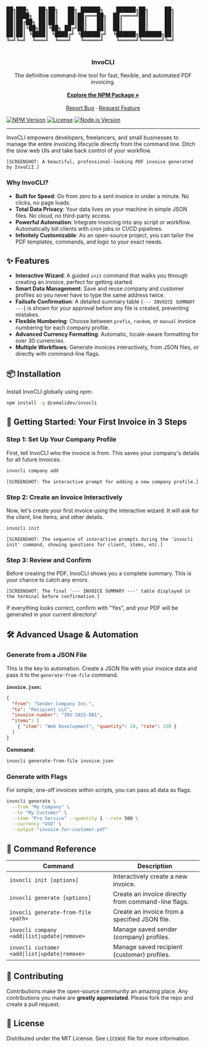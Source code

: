<br/>
<p align="center">
  <pre>
██╗███╗   ██╗██╗   ██╗ ██████╗    ██████╗██╗     ██╗
██║████╗  ██║██║   ██║██╔═══██╗  ██╔════╝██║     ██║
██║██╔██╗ ██║██║   ██║██║   ██║  ██║     ██║     ██║
██║██║╚██╗██║╚██╗ ██╔╝██║   ██║  ██║     ██║     ██║
██║██║ ╚████║ ╚████╔╝ ╚██████╔╝  ╚██████╗███████╗██║
╚═╝╚═╝  ╚═══╝  ╚═══╝   ╚═════╝    ╚═════╝╚══════╝╚═╝
  </pre>
  <h3 align="center">InvoCLI</h3>
  <p align="center">
    The definitive command-line tool for fast, flexible, and automated PDF invoicing.
    <br/>
    <br/>
    <a href="https://www.npmjs.com/package/@cemalidev/invocli"><strong>Explore the NPM Package »</strong></a>
    <br/>
    <br/>
    <a href="https://github.com/cemalidev/invocli/issues">Report Bug</a>
    ·
    <a href="https://github.com/cemalidev/invocli/issues">Request Feature</a>
  </p>
</p>

[![NPM Version](https://img.shields.io/npm/v/@cemalidev/invocli.svg)](https://www.npmjs.com/package/@cemalidev/invocli)
[![License](https://img.shields.io/badge/license-MIT-blue.svg)](https://opensource.org/licenses/MIT)
[![Node.js Version](https://img.shields.io/node/v/@cemalidev/invocli.svg)](https://nodejs.org/)

---

InvoCLI empowers developers, freelancers, and small businesses to manage the entire invoicing lifecycle directly from the command line. Ditch the slow web UIs and take back control of your workflow.

`[SCREENSHOT: A beautiful, professional-looking PDF invoice generated by InvoCLI.]`

### Why InvoCLI?

*   **Built for Speed**: Go from zero to a sent invoice in under a minute. No clicks, no page loads.
*   **Total Data Privacy**: Your data lives on your machine in simple JSON files. No cloud, no third-party access.
*   **Powerful Automation**: Integrate invoicing into any script or workflow. Automatically bill clients with cron jobs or CI/CD pipelines.
*   **Infinitely Customizable**: As an open-source project, you can tailor the PDF templates, commands, and logic to your exact needs.

## ✨ Features

*   **Interactive Wizard**: A guided `init` command that walks you through creating an invoice, perfect for getting started.
*   **Smart Data Management**: Save and reuse company and customer profiles so you never have to type the same address twice.
*   **Failsafe Confirmation**: A detailed summary table (`--- INVOICE SUMMARY ---`) is shown for your approval before any file is created, preventing mistakes.
*   **Flexible Numbering**: Choose between `prefix`, `random`, or `manual` invoice numbering for each company profile.
*   **Advanced Currency Formatting**: Automatic, locale-aware formatting for over 30 currencies.
*   **Multiple Workflows**: Generate invoices interactively, from JSON files, or directly with command-line flags.

## 📦 Installation

Install InvoCLI globally using npm:

```bash
npm install -g @cemalidev/invocli
```

## 🚀 Getting Started: Your First Invoice in 3 Steps

### Step 1: Set Up Your Company Profile

First, tell InvoCLI who the invoice is from. This saves your company's details for all future invoices.

```bash
invocli company add
```

`[SCREENSHOT: The interactive prompt for adding a new company profile.]`

### Step 2: Create an Invoice Interactively

Now, let's create your first invoice using the interactive wizard. It will ask for the client, line items, and other details.

```bash
invocli init
```

`[SCREENSHOT: The sequence of interactive prompts during the 'invocli init' command, showing questions for client, items, etc.]`

### Step 3: Review and Confirm

Before creating the PDF, InvoCLI shows you a complete summary. This is your chance to catch any errors.

`[SCREENSHOT: The final '--- INVOICE SUMMARY ---' table displayed in the terminal before confirmation.]`

If everything looks correct, confirm with "Yes", and your PDF will be generated in your current directory!

## 🛠️ Advanced Usage & Automation

### Generate from a JSON File

This is the key to automation. Create a JSON file with your invoice data and pass it to the `generate-from-file` command.

**`invoice.json`:**
```json
{
  "from": "Sender Company Inc.",
  "to": "Recipient LLC",
  "invoice-number": "INV-2025-001",
  "items": [
    { "item": "Web Development", "quantity": 10, "rate": 150 }
  ]
}
```

**Command:**
```bash
invocli generate-from-file invoice.json
```

### Generate with Flags

For simple, one-off invoices within scripts, you can pass all data as flags.

```bash
invocli generate \
  --from "My Company" \
  --to "My Customer" \
  --item "Pro Service" --quantity 1 --rate 500 \
  --currency "USD" \
  --output "invoice-for-customer.pdf"
```

## 📘 Command Reference

| Command                                | Description                                                  |
| -------------------------------------- | ------------------------------------------------------------ |
| `invocli init [options]`               | Interactively create a new invoice.                          |
| `invocli generate [options]`           | Create an invoice directly from command-line flags.          |
| `invocli generate-from-file <path>`    | Create an invoice from a specified JSON file.                |
| `invocli company <add\|list\|update\|remove>` | Manage saved sender (company) profiles.                      |
| `invocli customer <add\|list\|update\|remove>`| Manage saved recipient (customer) profiles.                  |

## 🤝 Contributing

Contributions make the open-source community an amazing place. Any contributions you make are **greatly appreciated**. Please fork the repo and create a pull request.

## 📜 License

Distributed under the MIT License. See `LICENSE` file for more information.
